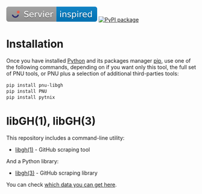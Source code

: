[![Servier Inspired](https://raw.githubusercontent.com/servierhub/.github/main/badges/inspired.svg)](https://github.com/ServierHub/)
[![PyPI package](https://repology.org/badge/version-for-repo/pypi/python:pnu-libgh.svg)](https://repology.org/project/python:pnu-libgh/versions)

# Installation
Once you have installed [Python](https://www.python.org/downloads/) and its packages manager [pip](https://pip.pypa.io/en/stable/installation/),
use one of the following commands, depending on if you want only this tool, the full set of PNU tools, or PNU plus a selection of additional third-parties tools:

```
pip install pnu-libgh
pip install PNU
pip install pytnix
```

# libGH(1), libGH(3)

This repository includes a command-line utility:
* [libgh(1)](https://github.com/HubTou/libgh/blob/main/LIBGH.1.md) - GitHub scraping tool

And a Python library:
* [libgh(3)](https://github.com/HubTou/libgh/blob/main/LIBGH.3.md) - GitHub scraping library

You can check [which data you can get here](https://github.com/HubTou/libgh/blob/main/FIELDS.md).
